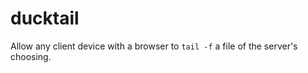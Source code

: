 ducktail
========
Allow any client device with a browser to `tail -f` a file of the server's choosing.
